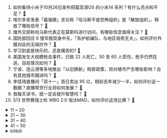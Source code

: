 1. 如何看待小米于10月26日发布搭载澎湃OS 的小米14 系列？有什么亮点和不足？ [:link:](https://www.zhihu.com/question/627903421)
2. 埃尔多安发表「最强硬」言论称「哈马斯不是恐怖组织」是「解放组织」，释放了哪些信号？ [:link:](https://www.zhihu.com/question/627901638)
3. 俄外交部称哈马斯代表正在莫斯科进行访问，有哪些信息值得关注？ [:link:](https://www.zhihu.com/question/627958005)
4. 国防部回应 6 搜军舰现身中东，「系护航编队，与地区局势无关」，如何评价外媒对此的无端炒作？ [:link:](https://www.zhihu.com/question/627911150)
5. 学习到底是快乐的，还是痛苦的? [:link:](https://www.zhihu.com/question/622489056)
6. 美国发生大规模枪击事件，已致 22 人死亡，50 至 60 人受伤，枪手仍然在逃，目前情况如何？ [:link:](https://www.zhihu.com/question/627868335)
7. 宁波、连云港等多地推出「以旧换新」购房政策，将对楼市产生哪些影响？会有其他城市跟进吗？ [:link:](https://www.zhihu.com/question/627893275)
8. 李佳琦直播间「双十一」首日卖出 95 亿，相较去年减少一半，如何评价这一数据？直播带货行业将如何发展？ [:link:](https://www.zhihu.com/question/627874018)
9. 我每天读书，就一定会提升智慧吗？ [:link:](https://www.zhihu.com/question/625996183)
10. S13 世界赛瑞士轮 WBG 2:0 淘汰MAD，如何评价这场比赛？ [:link:](https://www.zhihu.com/question/627922029)
<details>
<summary>11 ~ 20</summary>

11. 以军夜间对加沙地带发起一次大规模地面进攻，目前情况如何？巴以局势将如何发展？ [:link:](https://www.zhihu.com/question/627887198)
12. 如何评价23年Q3手机出货量情况：荣耀逆势增长至第一，苹果位列第三，小米持续垫底？ [:link:](https://www.zhihu.com/question/627909456)
13. 流浪猫在外面野惯了，领回家养，猫会不会觉得生活很无聊？ [:link:](https://www.zhihu.com/question/443817370)
14. 小杨哥、李佳琦频频登上热搜，「底价协议」是否存在？「最低价」就是垄断吗，直播行业该如何监管？ [:link:](https://www.zhihu.com/question/627882991)
15. 上海步入重度老龄化阶段，户籍老年人占比 36.8%，这一数据说明了什么？ [:link:](https://www.zhihu.com/question/627422221)
16. 如何选到适合自己家的集成厨电？ [:link:](https://www.zhihu.com/question/627377358)
17. 40 至 50 岁年龄段的，选择什么样的运动更有利于身体健康？ [:link:](https://www.zhihu.com/question/625174137)
18. 越来越想独处的原因是什么？ [:link:](https://www.zhihu.com/question/627728532)
19. S13 瑞士轮 WBG 2:0 淘汰 MAD，如何评价这场比赛？ [:link:](https://www.zhihu.com/question/627910077)
20. 大家有感觉特别美的诗句分享吗？ [:link:](https://www.zhihu.com/question/627402008)
</details>
<details>
<summary>21 ~ 30</summary>

21. 裸辞4个月后突然要上班了，心里产生了抗拒，该如何面对和解决呢？ [:link:](https://www.zhihu.com/question/627694666)
22. 应届生在签三方时该注意什么，接 offer 时薪资方面有哪些坑需要避开？ [:link:](https://www.zhihu.com/question/622558862)
23. 领导嫌弃自己做事拖拉，办事效率低下，自己也想辞职了，应不应该提出辞职呢？ [:link:](https://www.zhihu.com/question/627745768)
24. 为什么坚持跑步久了会厌跑？ [:link:](https://www.zhihu.com/question/625414817)
25. 神舟十七号载人飞船 26 日成功发射，此次发射有何重大意义？对此你有哪些祝福？ [:link:](https://www.zhihu.com/question/626800404)
26. 经常出差，怎么保持运动状态？ [:link:](https://www.zhihu.com/question/625565400)
27. 长虹电视历经 65 年技术沉淀，作为头部国货品牌有哪些值得关注的突破性技术及产品？ [:link:](https://www.zhihu.com/question/627863956)
28. 荣耀 Magic6 在「骁龙峰会」上首次曝光，有哪些信息值得关注？ [:link:](https://www.zhihu.com/question/627874140)
29. 如果DOTA2里你和职业选手solo，但允许你出门时点亮所有天赋，你会选择哪个英雄？ [:link:](https://www.zhihu.com/question/621291184)
30. 如何评价《DOTA2》AR进胜者组？ [:link:](https://www.zhihu.com/question/626316911)
</details>
<details>
<summary>31 ~ 40</summary>

31. 恒星生成原理是否违反了热力学第二定律？ [:link:](https://www.zhihu.com/question/618519969)
32. 国内小家电市场的崛起，意味着国内的消费升级还是降级？ [:link:](https://www.zhihu.com/question/627881608)
33. 电影《河边的错误》的结局是什么意思？ [:link:](https://www.zhihu.com/question/627484495)
34. 新议长选出后，美众院通过「第一项」决议，支持以色列对哈马斯战争，释放了什么信号？ [:link:](https://www.zhihu.com/question/627861733)
35. 健身人士双 11 有哪些堪称战服战靴级别的装备推荐？ [:link:](https://www.zhihu.com/question/627874726)
36. 为什么单机游戏的作者们往往不喜欢玩家使用修改器？ [:link:](https://www.zhihu.com/question/624833848)
37. 如何评价《明日方舟终末地》技术测试PV和实机展示？ [:link:](https://www.zhihu.com/question/627883892)
38. 是“好曲不挑词”还是“好词不挑曲”？ [:link:](https://www.zhihu.com/question/607025464)
39. 2023 年 10 月游戏版号公布，《绝区零》《鸣潮》等游戏在列，你最期待哪款游戏？ [:link:](https://www.zhihu.com/question/627929293)
40. 零跑汽车卖身，获 Stellantis 15 亿欧元投资，零跑汽车这把稳了吗？ [:link:](https://www.zhihu.com/question/627875225)
</details>
<details>
<summary>41 ~ 50</summary>

41. 人的意识究竟是怎么产生的？ [:link:](https://www.zhihu.com/question/619755765)
42. 如果万有引力突然消失，宇宙会是怎么样的？ [:link:](https://www.zhihu.com/question/323436152)
43. 同部门同样的工资，其他人都闲着聊天，自己却被安排很多工作忙得不停，领导说是重视你，该怎么办？ [:link:](https://www.zhihu.com/question/627707106)
44. 2023 日本移动出行展（原东京车展）有什么值得关注的新品？ [:link:](https://www.zhihu.com/question/625596508)
45. 上班族健身没有动力该如何坚持？ [:link:](https://www.zhihu.com/question/626812753)
46. 如何看待米哈游新作「绝区零」过审版号？ [:link:](https://www.zhihu.com/question/627931178)
47. 如果地球的自转速度大大降低，直至停止自转，会出现哪些现象？ [:link:](https://www.zhihu.com/question/627564890)
48. 北京长峰医院重大火灾事故相关责任人被严肃查处，41 名公职人员被严肃问责，起到哪些警示作用? [:link:](https://www.zhihu.com/question/627753975)
49. 科幻作品中都有哪些奇特的星球？ [:link:](https://www.zhihu.com/question/627591578)
50. 23/24赛季 欧冠 巴黎圣日耳曼3:0AC米兰，7冠王3轮不胜0进球小组垫底，如何评价该场比赛? [:link:](https://www.zhihu.com/question/627844172)
</details><details>
<summary>bilibili</summary>

</details>
